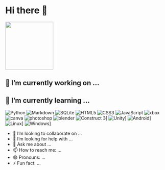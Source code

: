 # Hi there 👋

<a href="https://github.com/bergginu">
  <img height="150em" src="https://github-readme-stats.vercel.app/api/top-langs/?username=okami-takimoshi&layout=compact&theme=buefy" />
</a>

## 🔭 I’m currently working on ...
## 🌱 I’m currently learning ...
![Python](https://img.shields.io/badge/Python-FFD43B?style=for-the-badge&logo=python&logoColor=blue)
![Markdown](https://img.shields.io/badge/markdown-%23000000.svg?style=for-the-badge&logo=markdown&logoColor=white)
![SQLite](https://img.shields.io/badge/sqlite-%2307405e.svg?style=for-the-badge&logo=sqlite&logoColor=white)
![HTML5](https://img.shields.io/badge/html5-%23E34F26.svg?style=for-the-badge&logo=html5&logoColor=white)
![CSS3](https://img.shields.io/badge/css3-%231572B6.svg?style=for-the-badge&logo=css3&logoColor=white)
![JavaScript](https://img.shields.io/badge/javascript-%23323330.svg?style=for-the-badge&logo=javascript&logoColor=%23F7DF1E)
![xbox](https://img.shields.io/badge/Xbox-107C10?style=for-the-badge&logo=xbox&logoColor=white)
![canva](https://img.shields.io/badge/Canva-%2300C4CC.svg?&style=for-the-badge&logo=Canva&logoColor=white)
![photoshop](https://img.shields.io/badge/Adobe%20Photoshop-31A8FF?style=for-the-badge&logo=Adobe%20Photoshop&logoColor=black)
![blender](https://img.shields.io/badge/blender-%23F5792A.svg?style=for-the-badge&logo=blender&logoColor=white)
![Construct 3](https://img.shields.io/badge/Construct%203-00FFDA?logo=construct3&logoColor=000&)]
![Unity](https://img.shields.io/badge/Unity-%23000000.svg?logo=unity&logoColor=white)]
![Android](https://img.shields.io/badge/Android-3DDC84?logo=android&logoColor=white)]
![Linux](https://img.shields.io/badge/Linux-FCC624?logo=linux&logoColor=black)]
![Windows](https://custom-icon-badges.demolab.com/badge/Windows-0078D6?logo=windows11&logoColor=white)]

- 👯 I’m looking to collaborate on ...
- 🤔 I’m looking for help with ...
- 💬 Ask me about ...
- 📫 How to reach me: ...
- 😄 Pronouns: ...
- ⚡ Fun fact: ...
  
